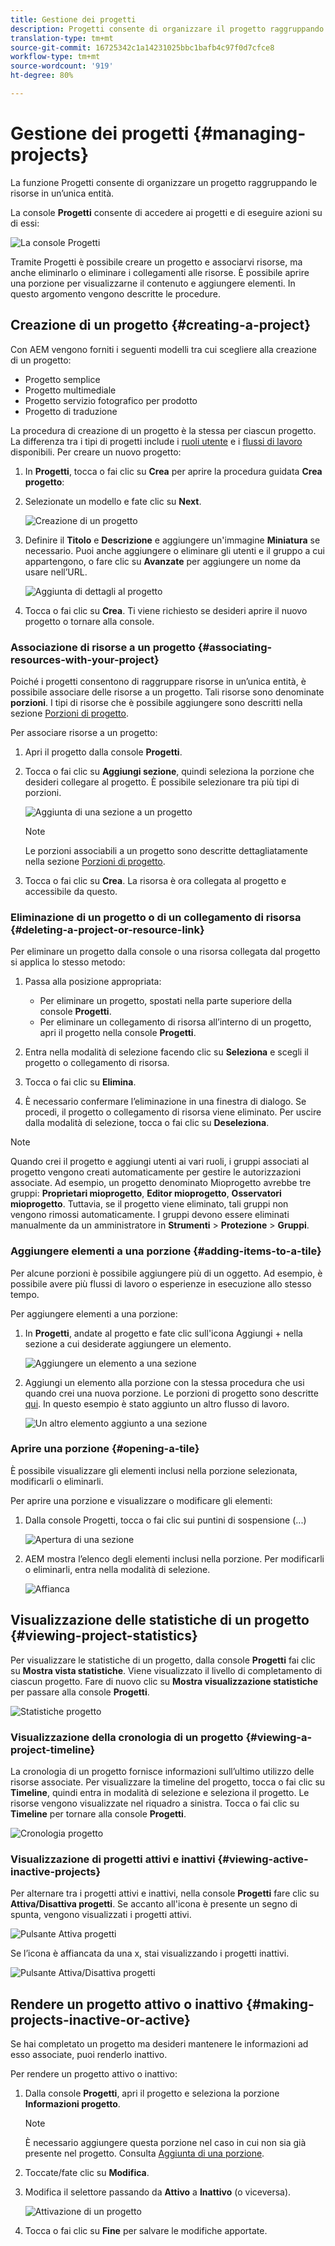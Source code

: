 ```yaml
---
title: Gestione dei progetti
description: Progetti consente di organizzare il progetto raggruppando le risorse in un'unica entità accessibile e gestibile nella console Progetti
translation-type: tm+mt
source-git-commit: 16725342c1a14231025bbc1bafb4c97f0d7cfce8
workflow-type: tm+mt
source-wordcount: '919'
ht-degree: 80%

---
```



# Gestione dei progetti {#managing-projects}

La funzione Progetti consente di organizzare un progetto raggruppando le risorse in un’unica entità.

La console **Progetti** consente di accedere ai progetti e di eseguire azioni su di essi:

![La console Progetti](/help/sites-cloud/authoring/assets/projects-console-detail.png)

Tramite Progetti è possibile creare un progetto e associarvi risorse, ma anche eliminarlo o eliminare i collegamenti alle risorse. È possibile aprire una porzione per visualizzarne il contenuto e aggiungere elementi. In questo argomento vengono descritte le procedure.

## Creazione di un progetto  {#creating-a-project}

Con AEM vengono forniti i seguenti modelli tra cui scegliere alla creazione di un progetto:

* Progetto semplice
* Progetto multimediale
* Progetto servizio fotografico per prodotto
* Progetto di traduzione

La procedura di creazione di un progetto è la stessa per ciascun progetto. La differenza tra i tipi di progetti include i [ruoli utente](/help/sites-cloud/authoring/projects/overview.md) e i [flussi di lavoro](/help/sites-cloud/authoring/projects/workflows.md) disponibili.  Per creare un nuovo progetto:

1. In **Progetti**, tocca o fai clic su **Crea** per aprire la procedura guidata **Crea progetto**:
1. Selezionate un modello e fate clic su **Next**.

   ![Creazione di un progetto](/help/sites-cloud/authoring/assets/projects-create.png)

1. Definire il **Titolo** e **Descrizione** e aggiungere un&#39;immagine **Miniatura** se necessario. Puoi anche aggiungere o eliminare gli utenti e il gruppo a cui appartengono, o fare clic su **Avanzate** per aggiungere un nome da usare nell’URL.

   ![Aggiunta di dettagli al progetto](/help/sites-cloud/authoring/assets/projects-title.png)

1. Tocca o fai clic su **Crea**. Ti viene richiesto se desideri aprire il nuovo progetto o tornare alla console.

### Associazione di risorse a un progetto  {#associating-resources-with-your-project}

Poiché i progetti consentono di raggruppare risorse in un’unica entità, è possibile associare delle risorse a un progetto. Tali risorse sono denominate **porzioni**. I tipi di risorse che è possibile aggiungere sono descritti nella sezione [Porzioni di progetto](/help/sites-cloud/authoring/projects/overview.md#project-tiles).

Per associare risorse a un progetto:

1. Apri il progetto dalla console **Progetti**.
1. Tocca o fai clic su **Aggiungi sezione**, quindi seleziona la porzione che desideri collegare al progetto. È possibile selezionare tra più tipi di porzioni.

   ![Aggiunta di una sezione a un progetto](/help/sites-cloud/authoring/assets/projects-add-tile.png)

   >[!NOTE]
   >
   >Le porzioni associabili a un progetto sono descritte dettagliatamente nella sezione [Porzioni di progetto](/help/sites-cloud/authoring/projects/overview.md#project-tiles).

1. Tocca o fai clic su **Crea**. La risorsa è ora collegata al progetto e accessibile da questo.

### Eliminazione di un progetto o di un collegamento di risorsa {#deleting-a-project-or-resource-link}

Per eliminare un progetto dalla console o una risorsa collegata dal progetto si applica lo stesso metodo:

1. Passa alla posizione appropriata:

   * Per eliminare un progetto, spostati nella parte superiore della console **Progetti**.
   * Per eliminare un collegamento di risorsa all’interno di un progetto, apri il progetto nella console **Progetti**.

1. Entra nella modalità di selezione facendo clic su **Seleziona** e scegli il progetto o collegamento di risorsa.
1. Tocca o fai clic su **Elimina**.

1. È necessario confermare l’eliminazione in una finestra di dialogo. Se procedi, il progetto o collegamento di risorsa viene eliminato. Per uscire dalla modalità di selezione, tocca o fai clic su **Deseleziona**.

>[!NOTE]
>
>Quando crei il progetto e aggiungi utenti ai vari ruoli, i gruppi associati al progetto vengono creati automaticamente per gestire le autorizzazioni associate. Ad esempio, un progetto denominato Mioprogetto avrebbe tre gruppi: **Proprietari mioprogetto**, **Editor mioprogetto**, **Osservatori mioprogetto**. Tuttavia, se il progetto viene eliminato, tali gruppi non vengono rimossi automaticamente. I gruppi devono essere eliminati manualmente da un amministratore in **Strumenti** > **Protezione** > **Gruppi**.

### Aggiungere elementi a una porzione {#adding-items-to-a-tile}

Per alcune porzioni è possibile aggiungere più di un oggetto. Ad esempio, è possibile avere più flussi di lavoro o esperienze in esecuzione allo stesso tempo.

Per aggiungere elementi a una porzione:

1. In **Progetti**, andate al progetto e fate clic sull&#39;icona Aggiungi + nella sezione a cui desiderate aggiungere un elemento.

   ![Aggiungere un elemento a una sezione](/help/sites-cloud/authoring/assets/projects-workflows-1.png)

1. Aggiungi un elemento alla porzione con la stessa procedura che usi quando crei una nuova porzione. Le porzioni di progetto sono descritte [qui](/help/sites-cloud/authoring/projects/overview.md#project-tiles). In questo esempio è stato aggiunto un altro flusso di lavoro.

   ![Un altro elemento aggiunto a una sezione](/help/sites-cloud/authoring/assets/projects-workflows-2.png)

### Aprire una porzione {#opening-a-tile}

È possibile visualizzare gli elementi inclusi nella porzione selezionata, modificarli o eliminarli.

Per aprire una porzione e visualizzare o modificare gli elementi:

1. Dalla console Progetti, tocca o fai clic sui puntini di sospensione (...)

   ![Apertura di una sezione](/help/sites-cloud/authoring/assets/projects-open-tile.png)

1. AEM mostra l’elenco degli elementi inclusi nella porzione. Per modificarli o eliminarli, entra nella modalità di selezione.

   ![Affianca](/help/sites-cloud/authoring/assets/projects-opened-tile.png)

## Visualizzazione delle statistiche di un progetto {#viewing-project-statistics}

Per visualizzare le statistiche di un progetto, dalla console **Progetti** fai clic su **Mostra vista statistiche**. Viene visualizzato il livello di completamento di ciascun progetto. Fare di nuovo clic su **Mostra visualizzazione statistiche** per passare alla console **Progetti**.

![Statistiche progetto](/help/sites-cloud/authoring/assets/projects-stats.png)

### Visualizzazione della cronologia di un progetto {#viewing-a-project-timeline}

La cronologia di un progetto fornisce informazioni sull’ultimo utilizzo delle risorse associate. Per visualizzare la timeline del progetto, tocca o fai clic su **Timeline**, quindi entra in modalità di selezione e seleziona il progetto. Le risorse vengono visualizzate nel riquadro a sinistra. Tocca o fai clic su **Timeline** per tornare alla console **Progetti**.

![Cronologia progetto](/help/sites-cloud/authoring/assets/projects-timeline.png)

### Visualizzazione di progetti attivi e inattivi {#viewing-active-inactive-projects}

Per alternare tra i progetti attivi e inattivi, nella console **Progetti** fare clic su **Attiva/Disattiva progetti**. Se accanto all&#39;icona è presente un segno di spunta, vengono visualizzati i progetti attivi.

![Pulsante Attiva progetti](/help/sites-cloud/authoring/assets/projects-active.png)

Se l’icona è affiancata da una x, stai visualizzando i progetti inattivi.

![Pulsante Attiva/Disattiva progetti](/help/sites-cloud/authoring/assets/projects-inactive.png)

## Rendere un progetto attivo o inattivo {#making-projects-inactive-or-active}

Se hai completato un progetto ma desideri mantenere le informazioni ad esso associate, puoi renderlo inattivo.

Per rendere un progetto attivo o inattivo:

1. Dalla console **Progetti**, apri il progetto e seleziona la porzione **Informazioni progetto**.

   >[!NOTE]
   >
   >È necessario aggiungere questa porzione nel caso in cui non sia già presente nel progetto. Consulta [Aggiunta di una porzione](#adding-items-to-a-tile).

1. Toccate/fate clic su **Modifica**.
1. Modifica il selettore passando da **Attivo** a **Inattivo** (o viceversa).

   ![Attivazione di un progetto](/help/sites-cloud/authoring/assets/projects-activate.png)

1. Tocca o fai clic su **Fine** per salvare le modifiche apportate.
